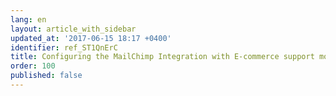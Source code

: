 ```yaml
---
lang: en
layout: article_with_sidebar
updated_at: '2017-06-15 18:17 +0400'
identifier: ref_ST1QnErC
title: Configuring the MailChimp Integration with E-commerce support module
order: 100
published: false
---
```

##
